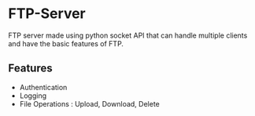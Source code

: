 # FTP-Server

FTP server made using python socket API that can handle multiple clients and have the basic features of FTP.

## Features

- Authentication
- Logging
- File Operations : Upload, Download, Delete
